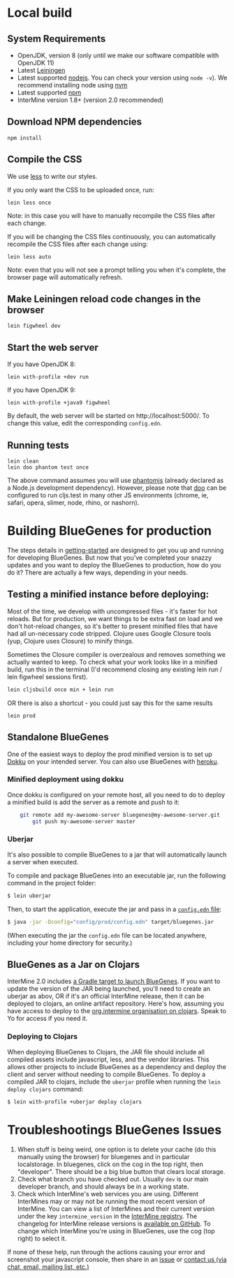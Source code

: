 # Local build

## System Requirements

* OpenJDK, version 8 (only until we make our software compatible with OpenJDK 11)
* Latest [Leiningen](https://leiningen.org/)
* Latest supported [nodejs](https://nodejs.org/).  You can check your version using `node -v`). We recommend installing node using [nvm](https://github.com/creationix/nvm)
* Latest supported [npm](https://www.npmjs.com/)
* InterMine version 1.8+ (version 2.0 recommended)

## Download NPM dependencies

```
npm install
```

## Compile the CSS

We use [less](http://lesscss.org/) to write our styles.

If you only want the CSS to be uploaded once, run:

    lein less once

Note: in this case you will have to manually recompile the CSS files after each change.

If you will be changing the CSS files continuously, you can automatically recompile the CSS files after each change using:

    lein less auto

Note: even that you will not see a prompt telling you when it's complete, the browser page will automatically refresh.


## Make Leiningen reload code changes in the browser

    lein figwheel dev


## Start the web server

If you have OpenJDK 8:

    lein with-profile +dev run

If you have OpenJDK 9:

    lein with-profile +java9 figwheel


By default, the web server will be started on http://localhost:5000/. To change this value, edit the corresponding `config.edn`.


## Running tests


    lein clean
    lein doo phantom test once

The above command assumes you will use [phantomjs](https://www.npmjs.com/package/phantomjs) (already declared as a Node.js development dependency). However, please note that [doo](https://github.com/bensu/doo) can be configured to run cljs.test in many other JS environments (chrome, ie, safari, opera, slimer, node, rhino, or nashorn).



# Building BlueGenes for production

The steps details in [getting-started](getting-started.md) are designed to get you up and running for developing BlueGenes.
But now that you've completed your snazzy updates and you want to deploy the BlueGenes to production, how do you do it?
There are actually a few ways, depending in your needs.

## Testing a minified instance before deploying:

Most of the time, we develop with uncompressed files - it's faster for hot reloads. But for production, we want things to be extra fast on load and we don't hot-reload changes, so it's better to present minified files that have had all un-necessary code stripped. Clojure uses Google Closure tools (yup, Clojure uses Closure) to minify things.

Sometimes the Closure compiler is overzealous and removes something we actually wanted to keep. To check what your work looks like in a minified build, run this in the terminal (I'd recommend closing any existing lein run / lein figwheel sessions first).

```bash
lein cljsbuild once min + lein run
```

OR there is also a shortcut - you could just say this for the same results

```
lein prod
```

## Standalone BlueGenes

One of the easiest ways to deploy the prod minified version is to set up [Dokku](http://dokku.viewdocs.io/dokku/) on your intended server. You can also use BlueGenes with [heroku](https://www.heroku.com/).

### Minified deployment using dokku
Once dokku is configured on your remote host, all you need to do to deploy a minified build is add the server as a remote and push to it:

```bash
	git remote add my-awesome-server bluegenes@my-awesome-server.git
        git push my-awesome-server master
```

### Uberjar

It's also possible to compile BlueGenes to a jar that will automatically launch a server when executed.

To compile and package BlueGenes into an executable jar, run the following command in the project folder:
```bash
$ lein uberjar
```
Then, to start the application, execute the jar and pass in a [`config.edn` file](../config/dev/README.md):

```bash
$ java -jar -Dconfig="config/prod/config.edn" target/bluegenes.jar
```

(When executing the jar the `config.edn` file can be located anywhere, including your home directory for security.)

## BlueGenes as a Jar on Clojars

InterMine 2.0 includes [a Gradle target to launch BlueGenes](https://intermine.readthedocs.io/en/latest/system-requirements/software/gradle/index.html#deploy-blue-genes). If you want to update the version of the JAR being launched, you'll need to create an uberjar as abov, OR if it's an official InterMine release, then it can be deployed to clojars, an online artifact repository. Here's how, assuming you have access to deploy to the [org.intermine organisation on clojars](https://clojars.org/groups/org.intermine). Speak to Yo for access if you need it.

### Deploying to Clojars

When deploying BlueGenes to Clojars, the JAR file should include all compiled assets include javascript, less, and the vendor libraries. This allows other projects to include BlueGenes as a dependency and deploy the client and server without needing to compile BlueGenes. To deploy a compiled JAR to clojars, include the `uberjar` profile when running the `lein deploy clojars` command:
```bash
$ lein with-profile +uberjar deploy clojars
```


# Troubleshootings BlueGenes Issues

1. When stuff is being weird, one option is to delete your cache (do this manually using the browser) for bluegenes and in particular localstorage. In bluegenes, click on the cog in the top right, then "developer". There should be a big blue button that clears local storage.
2. Check what branch you have checked out. Usually `dev` is our main developer branch, and should always be in a working state.
3. Check which InterMine's web services you are using. Different InterMines may or may not be running the most recent version of InterMine. You can view a list of InterMines and their current version under the key `intermine_version` in the [InterMine registry](http://registry.intermine.org/service/instances). The changelog for InterMine release versions is [available on GitHub](https://github.com/intermine/intermine/releases). To change which InterMine you're using in BlueGenes, use the cog (top right) to select it.

If none of these help, run through the actions causing your error and screenshot your javascript console, then share in an [issue](https://github.com/intermine/bluegenes/issues) or [contact us (via chat, email, mailing list, etc.)](http://intermine.readthedocs.io/en/latest/about/contact-us/)
